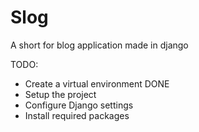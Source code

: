 # Slog

A short for blog application made in django

TODO:
 - Create a virtual environment DONE
 - Setup the project
 - Configure Django settings
 - Install required packages